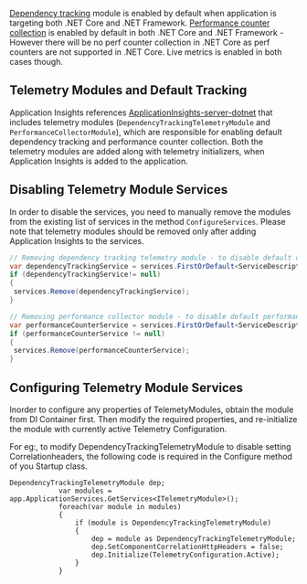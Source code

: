[Dependency tracking](https://azure.microsoft.com/documentation/articles/app-insights-dependencies/) module is enabled by default when application is targeting both .NET Core and .NET Framework.
[Performance counter collection](https://azure.microsoft.com/documentation/articles/app-insights-web-monitor-performance/) is enabled by default in both .NET Core and .NET Framework - However there will be no perf counter collection in .NET Core as perf counters are not supported in .NET Core. Live metrics is enabled in both cases though.

## Telemetry Modules and Default Tracking

Application Insights references [ApplicationInsights-server-dotnet](https://github.com/Microsoft/ApplicationInsights-server-dotnet/releases/tag/InitialCommit) that includes telemetry modules (```DependencyTrackingTelemetryModule``` and ```PerformanceCollectorModule```), which are responsible for enabling default dependency tracking and performance counter collection. Both the telemetry modules are added along with telemetry initializers, when Application Insights is added to the application.

## Disabling Telemetry Module Services

In order to disable the services, you need to manually remove the modules from the existing list of services in the method ```ConfigureServices```. Please note that telemetry modules should be removed only after adding Application Insights to the services.

``` c#
// Removing dependency tracking telemetry module - to disable default dependency tracking -- This will not work currently as DependencyTrackingTelemetryModule will not be instantiated until end of ConfigureServices method.
var dependencyTrackingService = services.FirstOrDefault<ServiceDescriptor>(t => t.ImplementationType == typeof(DependencyTrackingTelemetryModule));
if (dependencyTrackingService!= null)
{
 services.Remove(dependencyTrackingService);
}

// Removing performance collector module - to disable default performance counter collection
var performanceCounterService = services.FirstOrDefault<ServiceDescriptor>(t => t.ImplementationType == typeof(PerformanceCollectorModule));
if (performanceCounterService != null)
{
 services.Remove(performanceCounterService);
}
```

## Configuring Telemetry Module Services
Inorder to configure any properties of TelemetyModules, obtain the module from DI Container first. Then modify the required properties, and re-initialize the module with currently active Telemetry Configuration.

For eg:, to modify DependencyTrackingTelemetryModule to disable setting Correlationheaders, the following code is required in the Configure method of you Startup class.
```
DependencyTrackingTelemetryModule dep;
            var modules = app.ApplicationServices.GetServices<ITelemetryModule>();
            foreach(var module in modules)
            {
                if (module is DependencyTrackingTelemetryModule)
                {
                    dep = module as DependencyTrackingTelemetryModule;
                    dep.SetComponentCorrelationHttpHeaders = false;                    
                    dep.Initialize(TelemetryConfiguration.Active);                    
                }
            }
```

